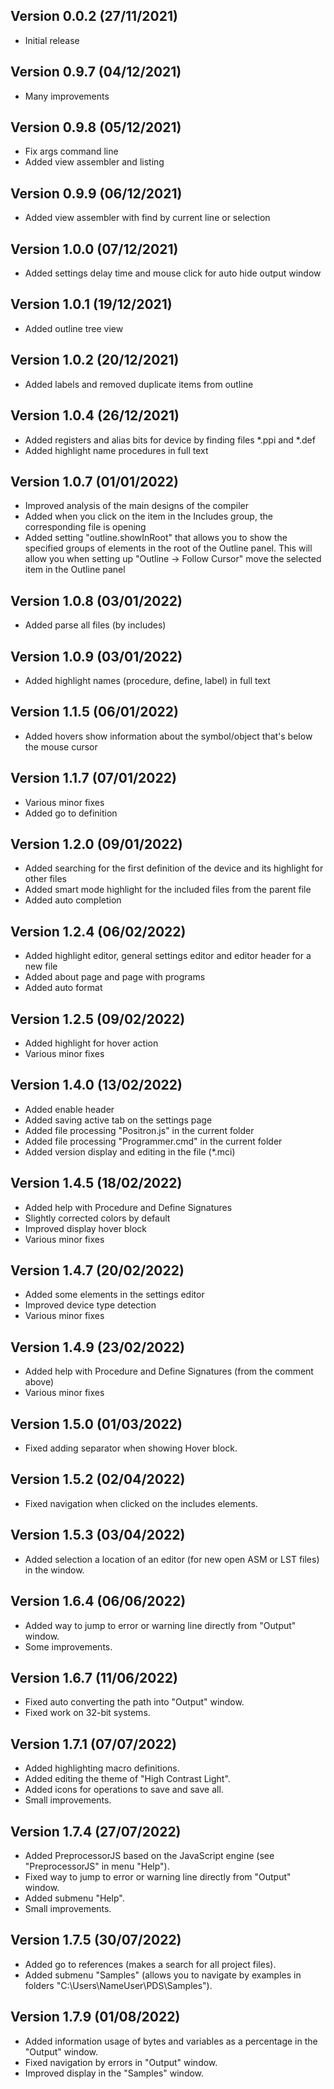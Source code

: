 
## Version 0.0.2 (27/11/2021)
- Initial release

## Version 0.9.7 (04/12/2021)
- Many improvements

## Version 0.9.8 (05/12/2021)
- Fix args command line
- Added view assembler and listing

## Version 0.9.9 (06/12/2021)
- Added view assembler with find by current line or selection

## Version 1.0.0 (07/12/2021)
- Added settings delay time and mouse click for auto hide output window

## Version 1.0.1 (19/12/2021)
- Added outline tree view

## Version 1.0.2 (20/12/2021)
- Added labels and removed duplicate items from outline

## Version 1.0.4 (26/12/2021)
- Added registers and alias bits for device by finding files *.ppi and *.def
- Added highlight name procedures in full text

## Version 1.0.7 (01/01/2022)
- Improved analysis of the main designs of the compiler
- Added when you click on the item in the Includes group, the corresponding file is opening
- Added setting "outline.showInRoot" that allows you to show the specified groups of elements 
  in the root of the Outline panel. This will allow you when setting up "Outline -> Follow Cursor" 
  move the selected item in the Outline panel
  
## Version 1.0.8 (03/01/2022)
- Added parse all files (by includes)

## Version 1.0.9 (03/01/2022)
- Added highlight names (procedure, define, label) in full text

## Version 1.1.5 (06/01/2022)
- Added hovers show information about the symbol/object that's below the mouse cursor

## Version 1.1.7 (07/01/2022)
- Various minor fixes
- Added go to definition

## Version 1.2.0 (09/01/2022)
- Added searching for the first definition of the device and its highlight for other files
- Added smart mode highlight for the included files from the parent file
- Added auto completion

## Version 1.2.4 (06/02/2022)
- Added highlight editor, general settings editor and editor header for a new file
- Added about page and page with programs
- Added auto format

## Version 1.2.5 (09/02/2022)
- Added highlight for hover action
- Various minor fixes

## Version 1.4.0 (13/02/2022)
- Added enable header
- Added saving active tab on the settings page
- Added file processing "Positron.js" in the current folder
- Added file processing "Programmer.cmd" in the current folder
- Added version display and editing in the file (*.mci)

## Version 1.4.5 (18/02/2022)
- Added help with Procedure and Define Signatures
- Slightly corrected colors by default
- Improved display hover block
- Various minor fixes

## Version 1.4.7 (20/02/2022)
- Added some elements in the settings editor
- Improved device type detection
- Various minor fixes

## Version 1.4.9 (23/02/2022)
- Added help with Procedure and Define Signatures (from the comment above)
- Various minor fixes

## Version 1.5.0 (01/03/2022)
- Fixed adding separator when showing Hover block.

## Version 1.5.2 (02/04/2022)
- Fixed navigation when clicked on the includes elements.

## Version 1.5.3 (03/04/2022)
- Added selection a location of an editor (for new open ASM or LST files) in the window.

## Version 1.6.4 (06/06/2022)
- Added way to jump to error or warning line directly from "Output" window.
- Some improvements.

## Version 1.6.7 (11/06/2022)
- Fixed auto converting the path into "Output" window.
- Fixed work on 32-bit systems.

## Version 1.7.1 (07/07/2022)
- Added highlighting macro definitions.
- Added editing the theme of "High Contrast Light".
- Added icons for operations to save and save all.
- Small improvements.

## Version 1.7.4 (27/07/2022)
- Added PreprocessorJS based on the JavaScript engine (see "PreprocessorJS" in menu "Help").
- Fixed way to jump to error or warning line directly from "Output" window.
- Added submenu "Help".
- Small improvements.

## Version 1.7.5 (30/07/2022)
- Added go to references (makes a search for all project files).
- Added submenu "Samples" (allows you to navigate by examples in folders "C:\Users\NameUser\PDS\Samples").

## Version 1.7.9 (01/08/2022)
- Added information usage of bytes and variables as a percentage in the "Output" window.
- Fixed navigation by errors in "Output" window.
- Improved display in the "Samples" window.
